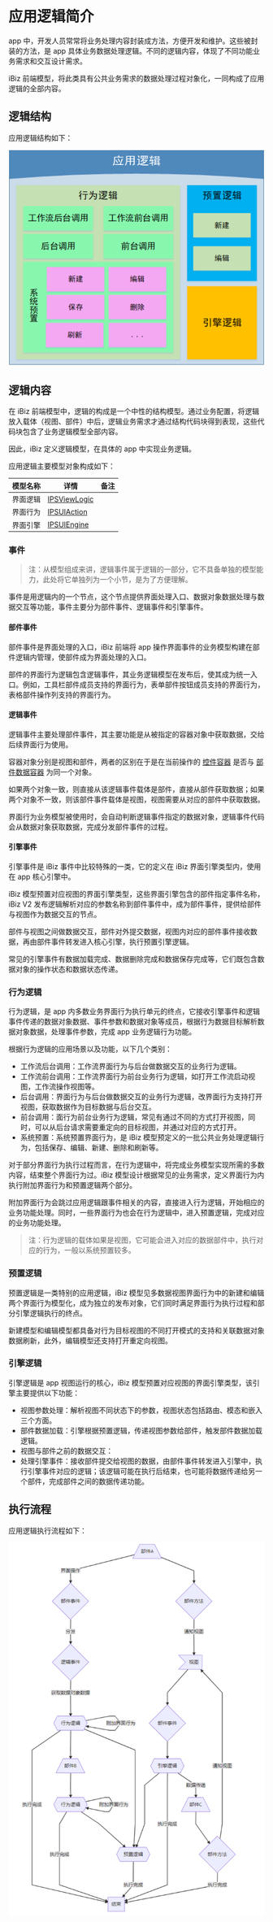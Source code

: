 # 应用逻辑简介

app 中，开发人员常常将业务处理内容封装成方法，方便开发和维护。这些被封装的方法，是 app 具体业务数据处理逻辑。不同的逻辑内容，体现了不同功能业务需求和交互设计需求。

iBiz 前端模型，将此类具有公共业务需求的数据处理过程对象化，一同构成了应用逻辑的全部内容。

## 逻辑结构

应用逻辑结构如下：

![应用逻辑结构](imgs/app-logic-structure.png)

## 逻辑内容

在 iBiz 前端模型中，逻辑的构成是一个中性的结构模型。通过业务配置，将逻辑放入载体（视图、部件）中后，逻辑业务需求才通过结构代码块得到表现，这些代码块包含了业务逻辑模型全部内容。

因此，iBiz 定义逻辑模型，在具体的 app 中实现业务逻辑。

应用逻辑主要模型对象构成如下：

| 模型名称 | 详情                                                         | 备注 |
| -------- | ------------------------------------------------------------ | ---- |
| 界面逻辑 | [ IPSViewLogic](https://modelapi.ibizlab.cn/#/net/ibizsys/model/view/IPSViewLogic) |      |
| 界面行为 | [ IPSUIAction](https://modelapi.ibizlab.cn/#/net/ibizsys/model/view/IPSUIAction) |      |
| 界面引擎 | [IPSUIEngine](https://modelapi.ibizlab.cn/#/net/ibizsys/model/res/IPSUIEngine) |      |

### 事件

> 注：从模型组成来讲，逻辑事件属于逻辑的一部分，它不具备单独的模型能力，此处将它单独列为一个小节，是为了方便理解。

事件是用逻辑内的一个节点，这个节点提供界面处理入口、数据对象数据处理与数据交互等功能，事件主要分为部件事件、逻辑事件和引擎事件。

#### 部件事件

部件事件是界面处理的入口，iBiz 前端将 app 操作界面事件的业务模型构建在部件逻辑内管理，使部件成为界面处理的入口。

部件的界面行为逻辑包含逻辑事件，其业务逻辑模型在发布后，使其成为统一入口。例如，工具栏部件成员支持的界面行为，表单部件按钮成员支持的界面行为，表格部件操作列支持的界面行为。

#### 逻辑事件

逻辑事件主要处理部件事件，其主要功能是从被指定的容器对象中获取数据，交给后续界面行为使用。

容器对象分别是视图和部件，两者的区别在于是在当前操作的 [控件容器]( https://modelapi.ibizlab.cn/#/net/ibizsys/model/control/IPSControlContainer ) 是否与 [部件数据容器]( https://modelapi.ibizlab.cn/#/net/ibizsys/model/control/IPSControlXDataContainer )  为同一个对象。

如果两个对象一致，则直接从该逻辑事件载体是部件，直接从部件获取数据；如果两个对象不一致，则该部件事件载体是视图，视图需要从对应的部件中获取数据。

界面行为业务模型被使用时，会自动判断逻辑事件指定的数据对象，逻辑事件代码会从数据对象获取数据，完成分发部件事件的过程。

#### 引擎事件

引擎事件是 iBiz 事件中比较特殊的一类，它的定义在 iBiz 界面引擎类型内，使用在 app 核心引擎中。

iBiz 模型预置对应视图的界面引擎类型，这些界面引擎包含的部件指定事件名称，iBiz V2 发布逻辑解析对应的参数名称到部件事件中，成为部件事件，提供给部件与视图作为数据交互的节点。

部件与视图之间做数据交互，部件对外提交数据，视图内对应的部件事件接收数据，再由部件事件转发进入核心引擎，执行预置引擎逻辑。

常见的引擎事件有数据加载完成、数据删除完成和数据保存完成等，它们既包含数据对象的操作状态和数据状态传递。

### 行为逻辑

行为逻辑，是 app 内多数业务界面行为执行单元的终点，它接收引擎事件和逻辑事件传递的数据对象数据、事件参数和数据对象等成员，根据行为数据目标解析数据对象数据，处理事件参数，完成 app 业务逻辑行为功能。

根据行为逻辑的应用场景以及功能，以下几个类别：

- 工作流后台调用：工作流界面行为与后台做数据交互的业务行为逻辑。
- 工作流前台调用：工作流界面行为前台业务行为逻辑，如打开工作流启动视图，工作流操作视图等。
- 后台调用：界面行为与后台做数据交互的业务行为逻辑，改界面行为支持打开视图，获取数据作为目标数据与后台交互。
- 前台调用：面行为前台业务行为逻辑，常见有通过不同的方式打开视图，同时，可以从后台请求需要重定向的目标视图，并通过对应的方式打开。
- 系统预置：系统预置界面行为，是 iBiz 模型预定义的一批公共业务处理逻辑行为，包括保存、编辑、新建、删除和刷新等。

对于部分界面行为执行过程而言，在行为逻辑中，将完成业务模型实现所需的多数内容，结束整个界面行为过。iBiz 模型设计根据常见的业务需求，定义界面行为内执行附加界面行为和预置逻辑两个部分。

附加界面行为会跳过应用逻辑跟事件相关的内容，直接进入行为逻辑，开始相应的业务功能处理。同时，一些界面行为也会在行为逻辑中，进入预置逻辑，完成对应的业务功能处理。

> 注：行为逻辑的载体如果是视图，它可能会进入对应的数据部件中，执行对应的行为，一般以系统预置较多。

### 预置逻辑

预置逻辑是一类特别的应用逻辑，iBiz 模型见多数据视图界面行为中的新建和编辑两个界面行为模型化，成为独立的发布对象，它们同时满足界面行为执行过程和部分引擎逻辑执行的终点。

新建模型和编辑模型都具备对行为目标视图的不同打开模式的支持和关联数据对象数据刷新，此外，编辑模型还支持打开重定向视图。

### 引擎逻辑

引擎逻辑是 app 视图运行的核心，iBiz 模型预置对应视图的界面引擎类型，该引擎主要提供以下功能：

- 视图参数处理：解析视图不同状态下的参数，视图状态包括路由、模态和嵌入三个方面。
- 部件数据加载：引擎根据预置逻辑，传递视图参数给部件，触发部件数据加载逻辑。
- 视图与部件之前的数据交互：
- 处理引擎事件：接收部件提交给视图的数据，由部件事件转发进入引擎中，执行引擎事件对应的逻辑；该逻辑可能在执行后结束，也可能将数据传递给另一个部件，完成部件之间的数据传递功能。

## 执行流程

应用逻辑执行流程如下：

![应用逻辑执行流程](imgs/process.png)